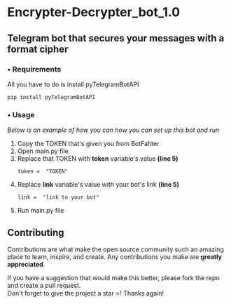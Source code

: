 # Encrypter-Decrypter_bot_1.0
## Telegram bot that secures your messages with a format cipher

### • Requirements

All you have to do is install pyTelegramBotAPI
  ```
  pip install pyTelegramBotAPI
  ```

### • Usage

_Below is an example of how you can how you can set up this bot and run_

1. Copy the TOKEN that's given you from BotFahter
2. Open main.py file
3. Replace that TOKEN with <strong>token</strong> variable's value <strong>(line 5)</strong>
   ```
   token =  "TOKEN"
   ```
3. Replace <strong>link</strong> variable's value with your bot's link <strong>(line 5)</strong>
   ```
   link =  "link to your bot"
   ```
4. Run main.py file



<!-- CONTRIBUTING -->
## Contributing

Contributions are what make the open source community such an amazing place to learn, inspire, and create. Any contributions you make are **greatly appreciated**.

If you have a suggestion that would make this better, please fork the repo and create a pull request.<br>
Don't forget to give the project a star ⭐️! Thanks again!<br><br><br><br><br>
